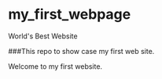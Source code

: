 # my_first_webpage
World's Best Website


###This repo to show case my first web site.

Welcome to my first website.